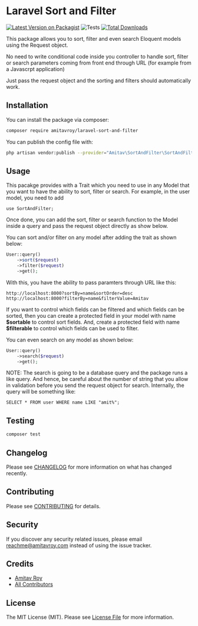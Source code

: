 # Laravel Sort and Filter

[![Latest Version on Packagist](https://img.shields.io/packagist/v/amitavroy/laravel-sort-and-filter.svg?style=flat-square)](https://packagist.org/packages/amitavroy/laravel-sort-and-filter)
![Tests](https://github.com/amitavroy/laravel-sort-and-filter/workflows/Tests/badge.svg)
[![Total Downloads](https://img.shields.io/packagist/dt/amitavroy/laravel-sort-and-filter.svg?style=flat-square)](https://packagist.org/packages/amitavroy/laravel-sort-and-filter)

This package allows you to sort, filter and even search Eloquent models using the Request object.

No need to write conditional code inside you controller to handle sort, filter or search parameters coming from front end through URL (for example from a Javascrpt application)

Just pass the request object and the sorting and filters should automatically work.

## Installation

You can install the package via composer:

```bash
composer require amitavroy/laravel-sort-and-filter
```

You can publish the config file with:

```bash
php artisan vendor:publish --provider="Amitav\SortAndFilter\SortAndFilterServiceProvider" --tag="config"
```

## Usage

This pacakge provides with a Trait which you need to use in any Model that you want to have the ability to sort, filter or search. For example, in the user model, you need to add

```
use SortAndFilter;
```

Once done, you can add the sort, filter or search function to the Model inside a query and pass the request object directly as show below.

You can sort and/or filter on any model after adding the trait as shown below:

```php
User::query()
    ->sort($request)
    ->filter($request)
    ->get();
```

With this, you have the ability to pass paramters through URL like this:

```
http://localhost:8000?sortBy=name&sortOrder=desc
http://localhost:8000?filterBy=name&filterValue=Amitav
```

If you want to control which fields can be filtered and which fields can be sorted, then you can create a protected field in your model with name **\$sortable** to control sort fields. And, create a protected field with name **\$filterable** to control which fields can be used to filter.

You can even search on any model as shown below:

```php
User::query()
    ->search($request)
    ->get();
```

NOTE: The search is going to be a database query and the package runs a like query. And hence, be careful about the number of string that you allow in validation before you send the request object for search. Internally, the query will be something like:

```mysql
SELECT * FROM user WHERE name LIKE "amit%";
```

## Testing

```bash
composer test
```

## Changelog

Please see [CHANGELOG](CHANGELOG.md) for more information on what has changed recently.

## Contributing

Please see [CONTRIBUTING](CONTRIBUTING.md) for details.

## Security

If you discover any security related issues, please email reachme@amitavroy.com instead of using the issue tracker.

## Credits

-   [Amitav Roy](https://github.com/amitavroy)
-   [All Contributors](../../contributors)

## License

The MIT License (MIT). Please see [License File](LICENSE.md) for more information.
